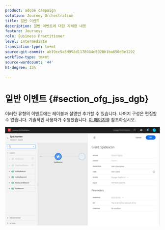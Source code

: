 ```yaml
---
product: adobe campaign
solution: Journey Orchestration
title: 일반 이벤트
description: 일반 이벤트에 대한 자세한 내용
feature: Journeys
role: Business Practitioner
level: Intermediate
translation-type: tm+mt
source-git-commit: ab19cc5a3d998d1178984c5028b1ba650d3e1292
workflow-type: tm+mt
source-wordcount: '44'
ht-degree: 15%

---
```



# 일반 이벤트 {#section_ofg_jss_dgb}

이러한 유형의 이벤트에는 레이블과 설명만 추가할 수 있습니다. 나머지 구성은 편집할 수 없습니다. 기술적인 사용자가 수행했습니다. [이 페이지](../event/about-events.md)를 참조하십시오.

![](../assets/general-events.png)
